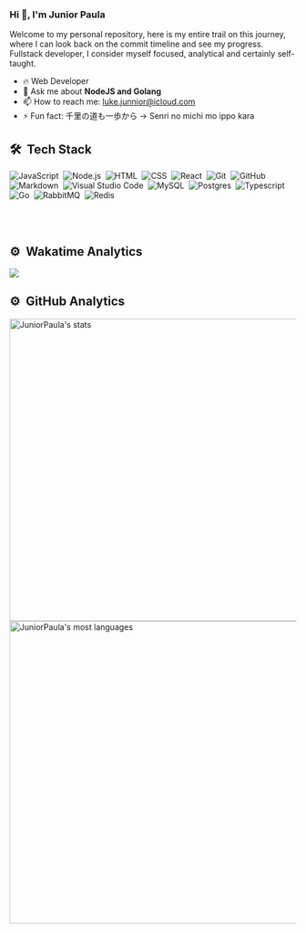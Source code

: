 ### Hi 👋, I'm Junior Paula


Welcome to my personal repository, here is my entire trail on this journey, where I can look back on the commit timeline and see my progress. Fullstack developer, I consider myself focused, analytical and certainly self-taught.

- 🔥 Web Developer
- 💬 Ask me about **NodeJS and Golang**
- 📫 How to reach me: <luke.junnior@icloud.com>
- ⚡ Fun fact: 千里の道も一歩から -> Senri no michi mo ippo kara

## 🛠 &nbsp;Tech Stack

![JavaScript](https://img.shields.io/badge/-JavaScript-05122A?style=flat&logo=javascript)&nbsp;
![Node.js](https://img.shields.io/badge/-Node.js-05122A?style=flat&logo=node.js)&nbsp;
![HTML](https://img.shields.io/badge/-HTML-05122A?style=flat&logo=HTML5)&nbsp;
![CSS](https://img.shields.io/badge/-CSS-05122A?style=flat&logo=CSS3&logoColor=1572B6)&nbsp;
![React](https://img.shields.io/badge/-React-05122A?style=flat&logo=react)&nbsp;
![Git](https://img.shields.io/badge/-Git-05122A?style=flat&logo=git)&nbsp;
![GitHub](https://img.shields.io/badge/-GitHub-05122A?style=flat&logo=github)&nbsp;
![Markdown](https://img.shields.io/badge/-Markdown-05122A?style=flat&logo=markdown)&nbsp;
![Visual Studio Code](https://img.shields.io/badge/-Visual%20Studio%20Code-05122A?style=flat&logo=visual-studio-code&logoColor=007ACC)&nbsp;
![MySQL](https://img.shields.io/badge/-mysql-05122A?style=flat&logo=mysql)&nbsp;
![Postgres](https://img.shields.io/badge/postgres-05122A?style=flat&logo=postgresql)&nbsp;
![Typescript](https://img.shields.io/badge/-typescript-05122A?style=flat&logo=typescript)&nbsp;
![Go](https://img.shields.io/badge/go-05122A?style=flat&logo=go)&nbsp;
![RabbitMQ](https://img.shields.io/badge/Rabbitmq-05122A?style=flat&logo=rabbitmq)&nbsp;
![Redis](https://img.shields.io/badge/redis-05122A?style=flat&logo=redis)&nbsp;

<br><br>
## ⚙️ &nbsp;Wakatime Analytics
<p align="left">
  <a href="https://wakatime.com"><img src="https://wakatime.com/share/@juniorP/89a751b5-cf7f-424a-b6a1-aa8425661298.png" /></a>
</p>

## ⚙️ &nbsp;GitHub Analytics

<p align="left">
<img width="530em" src="https://github-readme-stats.vercel.app/api?username=JuniorPaula&show_icons=true&theme=vision-friendly-dark" alt="JuniorPaula's stats"/>
<img width="530em" src="https://github-readme-stats.vercel.app/api/top-langs/?username=JuniorPaula&layout=compact&theme=vision-friendly-dark" alt="JuniorPaula's most languages"/>
</p>
